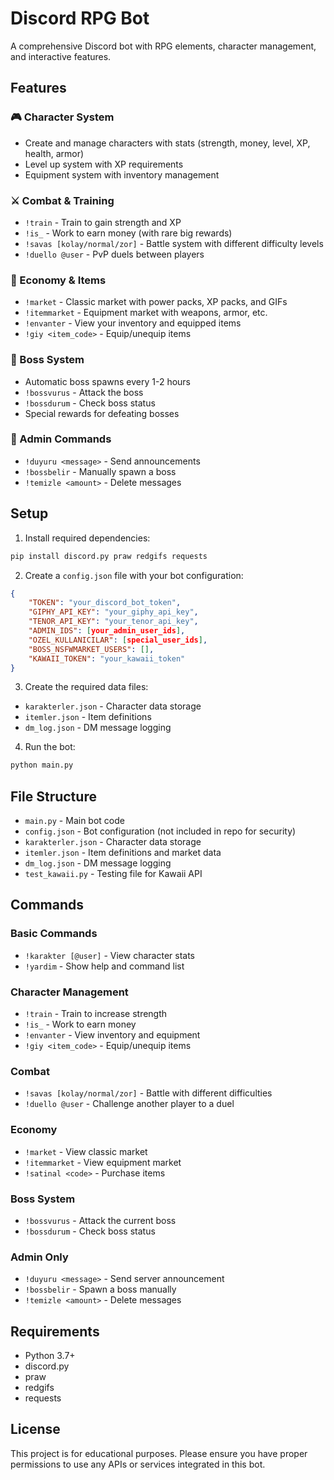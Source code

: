 # Discord RPG Bot

A comprehensive Discord bot with RPG elements, character management, and interactive features.

## Features

### 🎮 Character System
- Create and manage characters with stats (strength, money, level, XP, health, armor)
- Level up system with XP requirements
- Equipment system with inventory management

### ⚔️ Combat & Training
- `!train` - Train to gain strength and XP
- `!is_` - Work to earn money (with rare big rewards)
- `!savas [kolay/normal/zor]` - Battle system with different difficulty levels
- `!duello @user` - PvP duels between players

### 🛒 Economy & Items
- `!market` - Classic market with power packs, XP packs, and GIFs
- `!itemmarket` - Equipment market with weapons, armor, etc.
- `!envanter` - View your inventory and equipped items
- `!giy <item_code>` - Equip/unequip items

### 👹 Boss System
- Automatic boss spawns every 1-2 hours
- `!bossvurus` - Attack the boss
- `!bossdurum` - Check boss status
- Special rewards for defeating bosses

### 🔧 Admin Commands
- `!duyuru <message>` - Send announcements
- `!bossbelir` - Manually spawn a boss
- `!temizle <amount>` - Delete messages

## Setup

1. Install required dependencies:
```bash
pip install discord.py praw redgifs requests
```

2. Create a `config.json` file with your bot configuration:
```json
{
    "TOKEN": "your_discord_bot_token",
    "GIPHY_API_KEY": "your_giphy_api_key",
    "TENOR_API_KEY": "your_tenor_api_key",
    "ADMIN_IDS": [your_admin_user_ids],
    "OZEL_KULLANICILAR": [special_user_ids],
    "BOSS_NSFWMARKET_USERS": [],
    "KAWAII_TOKEN": "your_kawaii_token"
}
```

3. Create the required data files:
- `karakterler.json` - Character data storage
- `itemler.json` - Item definitions
- `dm_log.json` - DM message logging

4. Run the bot:
```bash
python main.py
```

## File Structure

- `main.py` - Main bot code
- `config.json` - Bot configuration (not included in repo for security)
- `karakterler.json` - Character data storage
- `itemler.json` - Item definitions and market data
- `dm_log.json` - DM message logging
- `test_kawaii.py` - Testing file for Kawaii API

## Commands

### Basic Commands
- `!karakter [@user]` - View character stats
- `!yardim` - Show help and command list

### Character Management
- `!train` - Train to increase strength
- `!is_` - Work to earn money
- `!envanter` - View inventory and equipment
- `!giy <item_code>` - Equip/unequip items

### Combat
- `!savas [kolay/normal/zor]` - Battle with different difficulties
- `!duello @user` - Challenge another player to a duel

### Economy
- `!market` - View classic market
- `!itemmarket` - View equipment market
- `!satinal <code>` - Purchase items

### Boss System
- `!bossvurus` - Attack the current boss
- `!bossdurum` - Check boss status

### Admin Only
- `!duyuru <message>` - Send server announcement
- `!bossbelir` - Spawn a boss manually
- `!temizle <amount>` - Delete messages

## Requirements

- Python 3.7+
- discord.py
- praw
- redgifs
- requests

## License

This project is for educational purposes. Please ensure you have proper permissions to use any APIs or services integrated in this bot.
